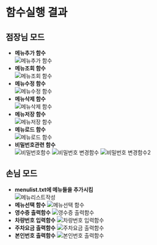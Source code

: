 # 함수실행 결과
## 점장님 모드
- **메뉴추가 함수**        
![메뉴추가 함수](https://user-images.githubusercontent.com/100466772/167415006-ceaf0db1-85aa-449e-8b38-1a8c38c4a9d2.PNG)
- **메뉴조회 함수**    
![메뉴조회 함수](https://user-images.githubusercontent.com/100466772/167415226-fb694cb3-ee89-4d0e-8302-09b8cf28b54e.PNG)
- **메뉴수정 함수**     
![메뉴수정 함수](https://user-images.githubusercontent.com/100466772/167415344-736aad98-d075-4123-b9ac-68c073a8374a.PNG)
- **메뉴삭제 함수**     
![메뉴삭제 함수](https://user-images.githubusercontent.com/100466772/167415436-532a4777-e096-4709-a5cd-114a0ae662dd.PNG)
- **메뉴저장 함수**    
![메뉴저장 함수](https://user-images.githubusercontent.com/100466772/167415652-0a8cb947-d8e2-4e71-8224-2163e4f072d7.PNG)
- **메뉴로드 함수**    
![메뉴로드 함수](https://user-images.githubusercontent.com/100466772/167415678-3e90df43-8354-488e-91af-f58bb8355754.PNG)
- **비밀번호관련 함수**     
![비밀번호함수](https://user-images.githubusercontent.com/100466772/167415521-3bb11669-8039-441a-8b7c-c9e2988cbbf0.PNG)
![비밀번호 변경함수](https://user-images.githubusercontent.com/100466772/167415536-1f68d4e1-2f79-4d9c-9aed-284745ca7cb9.PNG)
![비밀번호 변경함수2](https://user-images.githubusercontent.com/100466772/167415552-36ada8de-f3ab-4fa5-87ee-3cbc7e3fab2e.PNG)
## 손님 모드
- **menulist.txt에 메뉴들을 추가시킴**   
![메뉴리스트작성](https://user-images.githubusercontent.com/100466772/168306122-033de511-f38c-41ad-a947-f2563cd5ee78.PNG)
- **메뉴선택 함수**
![메뉴선택 함수](https://user-images.githubusercontent.com/100466772/168306743-9266511e-a8e4-4865-9381-f21875c2c768.PNG)
- **영수증 출력함수**
![영수증 출력함수](https://user-images.githubusercontent.com/100466772/168311711-7df0e9b3-ff2b-447c-aa4d-f91b9ae2595d.PNG)
- **차량번호 입력함수**
![차량번호 입력함수](https://user-images.githubusercontent.com/100466772/168311750-957527f7-69f1-4c4d-89d6-f353666e1d74.PNG)
- **주차요금 출력함수**
![주차요금 출력함수](https://user-images.githubusercontent.com/100466772/168311783-a12f2e13-b7d5-49bd-8175-dc5474ee209e.PNG)
- **본인번호 출력함수**
![본인번호 출력함수](https://user-images.githubusercontent.com/100466772/168314090-9fd7851a-945d-4d9d-8703-b739754f12e3.PNG)

